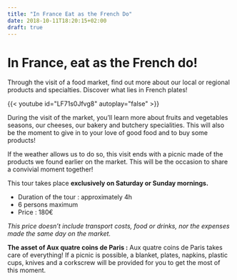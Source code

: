 ```yaml
---
title: "In France Eat as the French Do"
date: 2018-10-11T18:20:15+02:00
draft: true
---
```


# In France, eat as the French do!

Through the visit of a food market, find out more about our local or regional products and specialties. Discover what lies in French plates!

{{< youtube id="LF71s0Jfvg8" autoplay="false" >}}

During the visit of the market, you’ll learn more about fruits and vegetables seasons, our cheeses, our bakery and butchery specialities. This will also be the moment to give in to your love of good food and to buy some products!

If the weather allows us to do so, this visit ends with a picnic made of the products we found earlier on the market. This will be the occasion to share a convivial moment together!

This tour takes place **exclusively on Saturday or Sunday mornings.**

* Duration of the tour : approximately 4h
* 6 persons maximum
* Price : 180€

*This price doesn’t include transport costs, food or drinks, nor the expenses made the same day on the market.*

**The asset of Aux quatre coins de Paris :** Aux quatre coins de Paris takes care of everything! If a picnic is possible, a blanket, plates, napkins, plastic cups, knives and a corkscrew will be provided for you to get the most of this moment.
